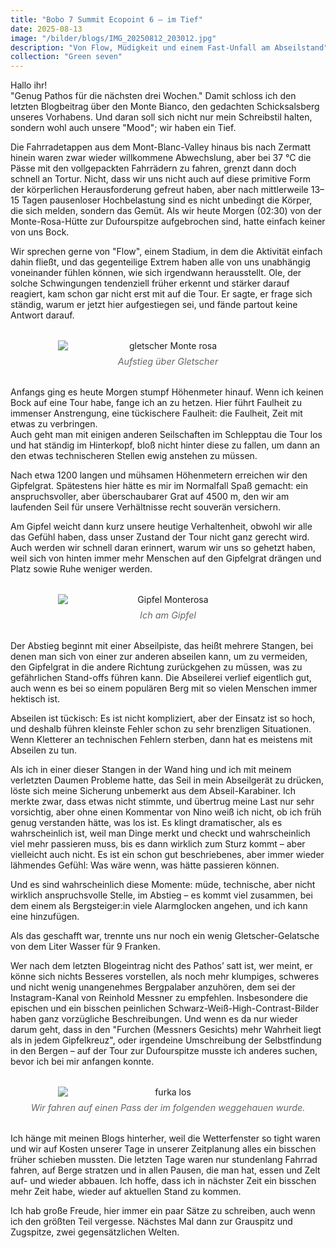 ```yaml
---
title: "Bobo 7 Summit Ecopoint 6 – im Tief"
date: 2025-08-13
image: "/bilder/blogs/IMG_20250812_203012.jpg"
description: "Von Flow, Müdigkeit und einem Fast-Unfall am Abseilstand"
collection: "Green seven"
---
```


Hallo ihr!  
"Genug Pathos für die nächsten drei Wochen." Damit schloss ich den letzten Blogbeitrag über den Monte Bianco, den gedachten Schicksalsberg unseres Vorhabens. Und daran soll sich nicht nur mein Schreibstil halten, sondern wohl auch unsere "Mood"; wir haben ein Tief.  

Die Fahrradetappen aus dem Mont-Blanc-Valley hinaus bis nach Zermatt hinein waren zwar wieder willkommene Abwechslung, aber bei 37 °C die Pässe mit den vollgepackten Fahrrädern zu fahren, grenzt dann doch schnell an Tortur. Nicht, dass wir uns nicht auch auf diese primitive Form der körperlichen Herausforderung gefreut haben, aber nach mittlerweile 13–15 Tagen pausenloser Hochbelastung sind es nicht unbedingt die Körper, die sich melden, sondern das Gemüt. Als wir heute Morgen (02:30) von der Monte-Rosa-Hütte zur Dufourspitze aufgebrochen sind, hatte einfach keiner von uns Bock.  

Wir sprechen gerne von "Flow", einem Stadium, in dem die Aktivität einfach dahin fließt, und das gegenteilige Extrem haben alle von uns unabhängig voneinander fühlen können, wie sich irgendwann herausstellt. Ole, der solche Schwingungen tendenziell früher erkennt und stärker darauf reagiert, kam schon gar nicht erst mit auf die Tour. Er sagte, er frage sich ständig, warum er jetzt hier aufgestiegen sei, und fände partout keine Antwort darauf.  

<figure style="margin: 2rem 0; text-align: center;">
  <img src="/bilder/blogs/IMG_20250813_055527.jpg" alt="gletscher Monte rosa" style="display: block; margin: 0 auto; max-width: 70%; height: auto;" />
  <figcaption style="font-size: 0.9rem; color: #666; font-style: italic; margin-top: 0.5rem;">Aufstieg über Gletscher
  </figcaption>
</figure>

Anfangs ging es heute Morgen stumpf Höhenmeter hinauf. Wenn ich keinen Bock auf eine Tour habe, fange ich an zu hetzen. Hier führt Faulheit zu immenser Anstrengung, eine tückischere Faulheit: die Faulheit, Zeit mit etwas zu verbringen.  
Auch geht man mit einigen anderen Seilschaften im Schlepptau die Tour los und hat ständig im Hinterkopf, bloß nicht hinter diese zu fallen, um dann an den etwas technischeren Stellen ewig anstehen zu müssen.  

Nach etwa 1200 langen und mühsamen Höhenmetern erreichen wir den Gipfelgrat. Spätestens hier hätte es mir im Normalfall Spaß gemacht: ein anspruchsvoller, aber überschaubarer Grat auf 4500 m, den wir am laufenden Seil für unsere Verhältnisse recht souverän versichern.  

Am Gipfel weicht dann kurz unsere heutige Verhaltenheit, obwohl wir alle das Gefühl haben, dass unser Zustand der Tour nicht ganz gerecht wird. Auch werden wir schnell daran erinnert, warum wir uns so gehetzt haben, weil sich von hinten immer mehr Menschen auf den Gipfelgrat drängen und Platz sowie Ruhe weniger werden.  

<figure style="margin: 2rem 0; text-align: center;">
  <img src="/bilder/blogs/IMG_20250813_074302.jpg" alt="Gipfel Monterosa" style="display: block; margin: 0 auto; max-width: 70%; height: auto;" />
  <figcaption style="font-size: 0.9rem; color: #666; font-style: italic; margin-top: 0.5rem;">Ich am Gipfel
  </figcaption>
</figure>

Der Abstieg beginnt mit einer Abseilpiste, das heißt mehrere Stangen, bei denen man sich von einer zur anderen abseilen kann, um zu vermeiden, den Gipfelgrat in die andere Richtung zurückgehen zu müssen, was zu gefährlichen Stand-offs führen kann. Die Abseilerei verlief eigentlich gut, auch wenn es bei so einem populären Berg mit so vielen Menschen immer hektisch ist.  

Abseilen ist tückisch: Es ist nicht kompliziert, aber der Einsatz ist so hoch, und deshalb führen kleinste Fehler schon zu sehr brenzligen Situationen. Wenn Kletterer an technischen Fehlern sterben, dann hat es meistens mit Abseilen zu tun.  

Als ich in einer dieser Stangen in der Wand hing und ich mit meinem verletzten Daumen Probleme hatte, das Seil in mein Abseilgerät zu drücken, löste sich meine Sicherung unbemerkt aus dem Abseil-Karabiner. Ich merkte zwar, dass etwas nicht stimmte, und übertrug meine Last nur sehr vorsichtig, aber ohne einen Kommentar von Nino weiß ich nicht, ob ich früh genug verstanden hätte, was los ist. Es klingt dramatischer, als es wahrscheinlich ist, weil man Dinge merkt und checkt und wahrscheinlich viel mehr passieren muss, bis es dann wirklich zum Sturz kommt – aber vielleicht auch nicht. Es ist ein schon gut beschriebenes, aber immer wieder lähmendes Gefühl: Was wäre wenn, was hätte passieren können.  

Und es sind wahrscheinlich diese Momente: müde, technische, aber nicht wirklich anspruchsvolle Stelle, im Abstieg – es kommt viel zusammen, bei dem einem als Bergsteiger:in viele Alarmglocken angehen, und ich kann eine hinzufügen.  

Als das geschafft war, trennte uns nur noch ein wenig Gletscher-Gelatsche von dem Liter Wasser für 9 Franken.  

Wer nach dem letzten Blogeintrag nicht des Pathos’ satt ist, wer meint, er könne sich nichts Besseres vorstellen, als noch mehr klumpiges, schweres und nicht wenig unangenehmes Bergpalaber anzuhören, dem sei der Instagram-Kanal von Reinhold Messner zu empfehlen. Insbesondere die epischen und ein bisschen peinlichen Schwarz-Weiß-High-Contrast-Bilder haben ganz vorzügliche Beschreibungen. Und wenn es da nur wieder darum geht, dass in den "Furchen (Messners Gesichts) mehr Wahrheit liegt als in jedem Gipfelkreuz", oder irgendeine Umschreibung der Selbstfindung in den Bergen – auf der Tour zur Dufourspitze musste ich anderes suchen, bevor ich bei mir anfangen konnte.  

<figure style="margin: 2rem 0; text-align: center;">
  <img src="/bilder/blogs/IMG_20250815_114744.jpg" alt="furka los" style="display: block; margin: 0 auto; max-width: 70%; height: auto;" />
  <figcaption style="font-size: 0.9rem; color: #666; font-style: italic; margin-top: 0.5rem;">Wir fahren auf einen Pass der im folgenden weggehauen wurde. 
  </figcaption>
</figure>

Ich hänge mit meinen Blogs hinterher, weil die Wetterfenster so tight waren und wir auf Kosten unserer Tage in unserer Zeitplanung alles ein bisschen früher schieben mussten. Die letzten Tage waren nur stundenlang Fahrrad fahren, auf Berge stratzen und in allen Pausen, die man hat, essen und Zelt auf- und wieder abbauen. Ich hoffe, dass ich in nächster Zeit ein bisschen mehr Zeit habe, wieder auf aktuellen Stand zu kommen.  

Ich hab große Freude, hier immer ein paar Sätze zu schreiben, auch wenn ich den größten Teil vergesse. Nächstes Mal dann zur Grauspitz und Zugspitze, zwei gegensätzlichen Welten.
